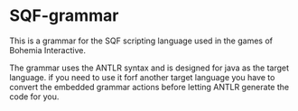 # SQF-grammar
This is a grammar for the SQF scripting language used in the games of Bohemia Interactive.

The grammar uses the ANTLR syntax and is designed for java as the target language. if you need to use it forf another target language you have to convert the embedded grammar actions before letting ANTLR generate the code for you.
